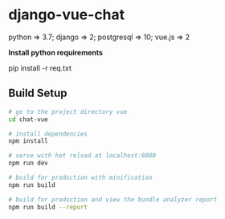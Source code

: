# django-vue-chat
python => 3.7; django => 2; postgresql => 10; vue.js => 2

**Install python requirements**

pip install -r req.txt

## Build Setup

``` bash
# go to the project directory vue
cd chat-vue

# install dependencies
npm install

# serve with hot reload at localhost:8080
npm run dev

# build for production with minification
npm run build

# build for production and view the bundle analyzer report
npm run build --report
```

